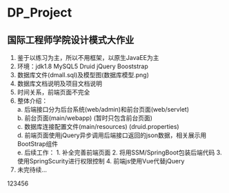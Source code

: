 # DP_Project
## 国际工程师学院设计模式大作业
1. 鉴于以练习为主，所以不用框架，以原生JavaEE为主
2. 环境：jdk1.8 MySQL5 Druid jQuery Booststrap
3. 数据库文件(dmall.sql)及模型图(数据库模型.png)
4. 数据库文档说明及项目文档说明
5. 时间关系，前端页面不完全
6. 整体介绍：<br>
    a. 后端接口分为后台系统(web/admin)和前台页面(web/servlet)<br>
    b. 前台页面(main/webapp)  (暂时只包含前台页面)<br>
    c. 数据库连接配置文件(main/resources)  (druid.properties)<br>
    d. 前端页面使用jQuery异步调用后端接口返回的json数据，相关展示用BootStrap组件<br>
    e. 后续工作：
                1. 补全完善前端页面
                2. 将用SSM/SpringBoot包装后端代码
                3. 使用SpringScurity进行权限控制
                4. 前端js使用Vue代替jQuery
7. 未完待续...  



123456
